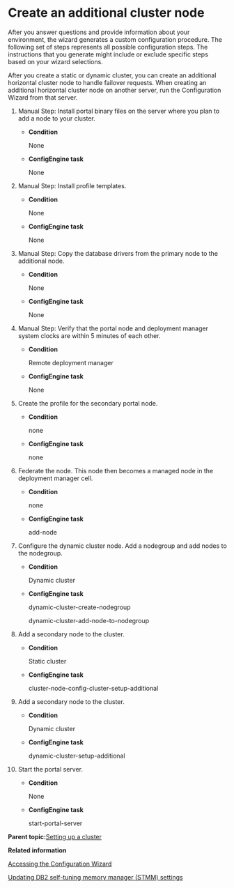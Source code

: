 # Create an additional cluster node

After you answer questions and provide information about your environment, the wizard generates a custom configuration procedure. The following set of steps represents all possible configuration steps. The instructions that you generate might include or exclude specific steps based on your wizard selections.

After you create a static or dynamic cluster, you can create an additional horizontal cluster node to handle failover requests. When creating an additional horizontal cluster node on another server, run the Configuration Wizard from that server.

1.  Manual Step: Install portal binary files on the server where you plan to add a node to your cluster.

    -   **Condition**

        None

    -   **ConfigEngine task**

        None

2.  Manual Step: Install profile templates.

    -   **Condition**

        None

    -   **ConfigEngine task**

        None

3.  Manual Step: Copy the database drivers from the primary node to the additional node.

    -   **Condition**

        None

    -   **ConfigEngine task**

        None

4.  Manual Step: Verify that the portal node and deployment manager system clocks are within 5 minutes of each other.

    -   **Condition**

        Remote deployment manager

    -   **ConfigEngine task**

        None

5.  Create the profile for the secondary portal node.

    -   **Condition**

        none

    -   **ConfigEngine task**

        none

6.  Federate the node. This node then becomes a managed node in the deployment manager cell.

    -   **Condition**

        none

    -   **ConfigEngine task**

        add-node

7.  Configure the dynamic cluster node. Add a nodegroup and add nodes to the nodegroup.

    -   **Condition**

        Dynamic cluster

    -   **ConfigEngine task**

        dynamic-cluster-create-nodegroup

        dynamic-cluster-add-node-to-nodegroup

8.  Add a secondary node to the cluster.

    -   **Condition**

        Static cluster

    -   **ConfigEngine task**

        cluster-node-config-cluster-setup-additional

9.  Add a secondary node to the cluster.

    -   **Condition**

        Dynamic cluster

    -   **ConfigEngine task**

        dynamic-cluster-setup-additional

10. Start the portal server.

    -   **Condition**

        None

    -   **ConfigEngine task**

        start-portal-server


**Parent topic:**[Setting up a cluster](../config/config_cluster.md)

**Related information**  


[Accessing the Configuration Wizard](../config/cw_run.md)

[Updating DB2 self-tuning memory manager \(STMM\) settings](../migrate/mig_t_post_db2_stmm.md)

